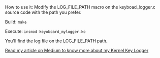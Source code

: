 How to use it: Modify the LOG_FILE_PATH macro on the keyboad_logger.c source code with the path you prefer.

Build: `make`

Execute: `insmod keyoboard_mylogger.ko`

You'll find the log file on the LOG_FILE_PATH path.

[Read my article on Medium to know more about my Kernel Key Logger](https://medium.com/@emanuele.santini.88/developing-a-linux-kernel-module-keylogger-6c3922d72f9d)

